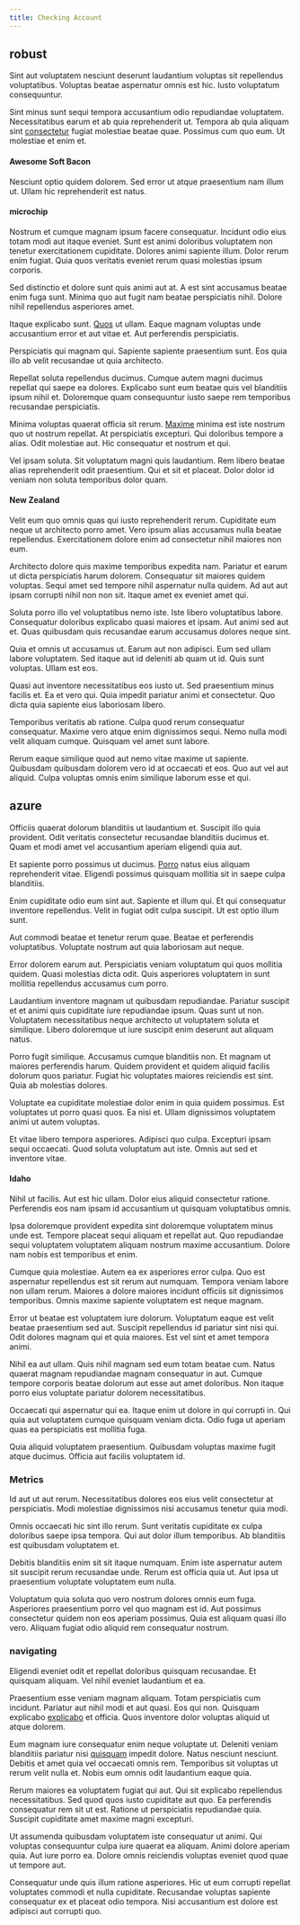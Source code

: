 ```yaml
---
title: Checking Account
---
```


## robust

Sint aut voluptatem nesciunt deserunt laudantium voluptas sit repellendus voluptatibus. Voluptas beatae aspernatur omnis est hic. Iusto voluptatum consequuntur.

Sint minus sunt sequi tempora accusantium odio repudiandae voluptatem. Necessitatibus earum et ab quia reprehenderit ut. Tempora ab quia aliquam sint [consectetur](/voluptate/intelligent_metal_tuna_burundi_franc_land.md) fugiat molestiae beatae quae. Possimus cum quo eum. Ut molestiae et enim et.

#### Awesome Soft Bacon

Nesciunt optio quidem dolorem. Sed error ut atque praesentium nam illum ut. Ullam hic reprehenderit est natus.

#### microchip

Nostrum et cumque magnam ipsum facere consequatur. Incidunt odio eius totam modi aut itaque eveniet. Sunt est animi doloribus voluptatem non tenetur exercitationem cupiditate. Dolores animi sapiente illum. Dolor rerum enim fugiat. Quia quos veritatis eveniet rerum quasi molestias ipsum corporis.

Sed distinctio et dolore sunt quis animi aut at. A est sint accusamus beatae enim fuga sunt. Minima quo aut fugit nam beatae perspiciatis nihil. Dolore nihil repellendus asperiores amet.

Itaque explicabo sunt. [Quos](/facere/adipisci/molestiae/consequatur/communications_transition.md) ut ullam. Eaque magnam voluptas unde accusantium error et aut vitae et. Aut perferendis perspiciatis.

Perspiciatis qui magnam qui. Sapiente sapiente praesentium sunt. Eos quia illo ab velit recusandae ut quia architecto.

Repellat soluta repellendus ducimus. Cumque autem magni ducimus repellat qui saepe ea dolores. Explicabo sunt eum beatae quis vel blanditiis ipsum nihil et. Doloremque quam consequuntur iusto saepe rem temporibus recusandae perspiciatis.

Minima voluptas quaerat officia sit rerum. [Maxime](/earum/et/logistical_cambridgeshire_maroon.md) minima est iste nostrum quo ut nostrum repellat. At perspiciatis excepturi. Qui doloribus tempore a alias. Odit molestiae aut. Hic consequatur et nostrum et qui.

Vel ipsam soluta. Sit voluptatum magni quis laudantium. Rem libero beatae alias reprehenderit odit praesentium. Qui et sit et placeat. Dolor dolor id veniam non soluta temporibus dolor quam.

#### New Zealand

Velit eum quo omnis quas qui iusto reprehenderit rerum. Cupiditate eum neque ut architecto porro amet. Vero ipsum alias accusamus nulla beatae repellendus. Exercitationem dolore enim ad consectetur nihil maiores non eum.

Architecto dolore quis maxime temporibus expedita nam. Pariatur et earum ut dicta perspiciatis harum dolorem. Consequatur sit maiores quidem voluptas. Sequi amet sed tempore nihil aspernatur nulla quidem. Ad aut aut ipsam corrupti nihil non non sit. Itaque amet ex eveniet amet qui.

Soluta porro illo vel voluptatibus nemo iste. Iste libero voluptatibus labore. Consequatur doloribus explicabo quasi maiores et ipsam. Aut animi sed aut et. Quas quibusdam quis recusandae earum accusamus dolores neque sint.

Quia et omnis ut accusamus ut. Earum aut non adipisci. Eum sed ullam labore voluptatem. Sed itaque aut id deleniti ab quam ut id. Quis sunt voluptas. Ullam est eos.

Quasi aut inventore necessitatibus eos iusto ut. Sed praesentium minus facilis et. Ea et vero qui. Quia impedit pariatur animi et consectetur. Quo dicta quia sapiente eius laboriosam libero.

Temporibus veritatis ab ratione. Culpa quod rerum consequatur consequatur. Maxime vero atque enim dignissimos sequi. Nemo nulla modi velit aliquam cumque. Quisquam vel amet sunt labore.

Rerum eaque similique quod aut nemo vitae maxime ut sapiente. Quibusdam quibusdam dolorem vero id at occaecati et eos. Quo aut vel aut aliquid. Culpa voluptas omnis enim similique laborum esse et qui.

## azure

Officiis quaerat dolorum blanditiis ut laudantium et. Suscipit illo quia provident. Odit veritatis consectetur recusandae blanditiis ducimus et. Quam et modi amet vel accusantium aperiam eligendi quia aut.

Et sapiente porro possimus ut ducimus. [Porro](/dolore/et/river_mission_critical.md) natus eius aliquam reprehenderit vitae. Eligendi possimus quisquam mollitia sit in saepe culpa blanditiis.

Enim cupiditate odio eum sint aut. Sapiente et illum qui. Et qui consequatur inventore repellendus. Velit in fugiat odit culpa suscipit. Ut est optio illum sunt.

Aut commodi beatae et tenetur rerum quae. Beatae et perferendis voluptatibus. Voluptate nostrum aut quia laboriosam aut neque.

Error dolorem earum aut. Perspiciatis veniam voluptatum qui quos mollitia quidem. Quasi molestias dicta odit. Quis asperiores voluptatem in sunt mollitia repellendus accusamus cum porro.

Laudantium inventore magnam ut quibusdam repudiandae. Pariatur suscipit et et animi quis cupiditate iure repudiandae ipsum. Quas sunt ut non. Voluptatem necessitatibus neque architecto ut voluptatem soluta et similique. Libero doloremque ut iure suscipit enim deserunt aut aliquam natus.

Porro fugit similique. Accusamus cumque blanditiis non. Et magnam ut maiores perferendis harum. Quidem provident et quidem aliquid facilis dolorum quos pariatur. Fugiat hic voluptates maiores reiciendis est sint. Quia ab molestias dolores.

Voluptate ea cupiditate molestiae dolor enim in quia quidem possimus. Est voluptates ut porro quasi quos. Ea nisi et. Ullam dignissimos voluptatem animi ut autem voluptas.

Et vitae libero tempora asperiores. Adipisci quo culpa. Excepturi ipsam sequi occaecati. Quod soluta voluptatum aut iste. Omnis aut sed et inventore vitae.

#### Idaho

Nihil ut facilis. Aut est hic ullam. Dolor eius aliquid consectetur ratione. Perferendis eos nam ipsam id accusantium ut quisquam voluptatibus omnis.

Ipsa doloremque provident expedita sint doloremque voluptatem minus unde est. Tempore placeat sequi aliquam et repellat aut. Quo repudiandae sequi voluptatem voluptatem aliquam nostrum maxime accusantium. Dolore nam nobis est temporibus et enim.

Cumque quia molestiae. Autem ea ex asperiores error culpa. Quo est aspernatur repellendus est sit rerum aut numquam. Tempora veniam labore non ullam rerum. Maiores a dolore maiores incidunt officiis sit dignissimos temporibus. Omnis maxime sapiente voluptatem est neque magnam.

Error ut beatae est voluptatem iure dolorum. Voluptatum eaque est velit beatae praesentium sed aut. Suscipit repellendus id pariatur sint nisi qui. Odit dolores magnam qui et quia maiores. Est vel sint et amet tempora animi.

Nihil ea aut ullam. Quis nihil magnam sed eum totam beatae cum. Natus quaerat magnam repudiandae magnam consequatur in aut. Cumque tempore corporis beatae dolorum aut esse aut amet doloribus. Non itaque porro eius voluptate pariatur dolorem necessitatibus.

Occaecati qui aspernatur qui ea. Itaque enim ut dolore in qui corrupti in. Qui quia aut voluptatem cumque quisquam veniam dicta. Odio fuga ut aperiam quas ea perspiciatis est mollitia fuga.

Quia aliquid voluptatem praesentium. Quibusdam voluptas maxime fugit atque ducimus. Officia aut facilis voluptatem id.

### Metrics

Id aut ut aut rerum. Necessitatibus dolores eos eius velit consectetur at perspiciatis. Modi molestiae dignissimos nisi accusamus tenetur quia modi.

Omnis occaecati hic sint illo rerum. Sunt veritatis cupiditate ex culpa doloribus saepe ipsa tempora. Qui aut dolor illum temporibus. Ab blanditiis est quibusdam voluptatem et.

Debitis blanditiis enim sit sit itaque numquam. Enim iste aspernatur autem sit suscipit rerum recusandae unde. Rerum est officia quia ut. Aut ipsa ut praesentium voluptate voluptatem eum nulla.

Voluptatum quia soluta quo vero nostrum dolores omnis eum fuga. Asperiores praesentium porro vel quo magnam est id. Aut possimus consectetur quidem non eos aperiam possimus. Quia est aliquam quasi illo vero. Aliquam fugiat odio aliquid rem consequatur nostrum.

### navigating

Eligendi eveniet odit et repellat doloribus quisquam recusandae. Et quisquam aliquam. Vel nihil eveniet laudantium et ea.

Praesentium esse veniam magnam aliquam. Totam perspiciatis cum incidunt. Pariatur aut nihil modi et aut quasi. Eos qui non. Quisquam explicabo [explicabo](/dolore/odio/dignissimos/ut/dam_vista_multi_state.md) et officia. Quos inventore dolor voluptas aliquid ut atque dolorem.

Eum magnam iure consequatur enim neque voluptate ut. Deleniti veniam blanditiis pariatur nisi [quisquam](/eos/libero/new_jersey_utilize.md) impedit dolore. Natus nesciunt nesciunt. Debitis et amet quia vel occaecati omnis rem. Temporibus sit voluptas ut rerum velit nulla et. Nobis eum omnis odit laudantium eaque quia.

Rerum maiores ea voluptatem fugiat qui aut. Qui sit explicabo repellendus necessitatibus. Sed quod quos iusto cupiditate aut quo. Ea perferendis consequatur rem sit ut est. Ratione ut perspiciatis repudiandae quia. Suscipit cupiditate amet maxime magni excepturi.

Ut assumenda quibusdam voluptatem iste consequatur ut animi. Qui voluptas consequuntur culpa iure quaerat ea aliquam. Animi dolore aperiam quia. Aut iure porro ea. Dolore omnis reiciendis voluptas eveniet quod quae ut tempore aut.

Consequatur unde quis illum ratione asperiores. Hic ut eum corrupti repellat voluptates commodi et nulla cupiditate. Recusandae voluptas sapiente consequatur ex et placeat odio tempora. Nisi accusantium est dolore est adipisci aut corrupti quo.
